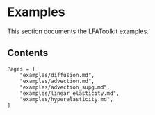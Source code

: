 # Examples

This section documents the LFAToolkit examples.

## Contents

```@contents
Pages = [
    "examples/diffusion.md",
    "examples/advection.md",
    "examples/advection_supg.md",
    "examples/linear_elasticity.md",
    "examples/hyperelasticity.md",
]
```
